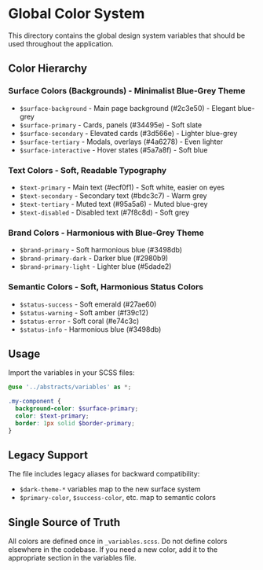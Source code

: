 # Global Color System

This directory contains the global design system variables that should be used throughout the application.

## Color Hierarchy

### Surface Colors (Backgrounds) - Minimalist Blue-Grey Theme
- `$surface-background` - Main page background (#2c3e50) - Elegant blue-grey
- `$surface-primary` - Cards, panels (#34495e) - Soft slate
- `$surface-secondary` - Elevated cards (#3d566e) - Lighter blue-grey
- `$surface-tertiary` - Modals, overlays (#4a6278) - Even lighter
- `$surface-interactive` - Hover states (#5a7a8f) - Soft blue

### Text Colors - Soft, Readable Typography
- `$text-primary` - Main text (#ecf0f1) - Soft white, easier on eyes
- `$text-secondary` - Secondary text (#bdc3c7) - Warm grey
- `$text-tertiary` - Muted text (#95a5a6) - Muted blue-grey
- `$text-disabled` - Disabled text (#7f8c8d) - Soft grey

### Brand Colors - Harmonious with Blue-Grey Theme
- `$brand-primary` - Soft harmonious blue (#3498db)
- `$brand-primary-dark` - Darker blue (#2980b9)
- `$brand-primary-light` - Lighter blue (#5dade2)

### Semantic Colors - Soft, Harmonious Status Colors
- `$status-success` - Soft emerald (#27ae60)
- `$status-warning` - Soft amber (#f39c12)
- `$status-error` - Soft coral (#e74c3c)
- `$status-info` - Harmonious blue (#3498db)

## Usage

Import the variables in your SCSS files:

```scss
@use '../abstracts/variables' as *;

.my-component {
  background-color: $surface-primary;
  color: $text-primary;
  border: 1px solid $border-primary;
}
```

## Legacy Support

The file includes legacy aliases for backward compatibility:
- `$dark-theme-*` variables map to the new surface system
- `$primary-color`, `$success-color`, etc. map to semantic colors

## Single Source of Truth

All colors are defined once in `_variables.scss`. Do not define colors elsewhere in the codebase. If you need a new color, add it to the appropriate section in the variables file. 